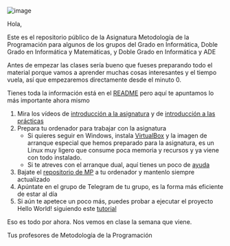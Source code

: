 ![image](https://user-images.githubusercontent.com/9058636/218943684-ca9d21ba-4bfe-4cb0-9cd8-7ace0827c742.png)

Hola,

Este es el repositorio público de la Asignatura Metodología de la Programación para algunos de los grupos del Grado en Informática, Doble Grado en Informática y Matemáticas, y Doble Grado en Informática y ADE

Antes de empezar las clases sería bueno que fueses preparando todo el material porque vamos a aprender muchas cosas interesantes y el tiempo vuela, así que empezaremos directamente desde el minuto 0.

Tienes toda la información está en el [README](https://github.com/Anatoli-Grishenko/UGRMPBase/blob/main/README.md) pero aquí te apuntamos lo más importante ahora mismo

1. Mira los vídeos de [introducción a la asignatura](https://drive.google.com/file/d/1VO7ib1QnUlEk1pHtn4F7D6QJwZZykgbo/view?usp=sharing)  y de [introducción a las prácticas](https://drive.google.com/file/d/1peiNfwzRKYvCFHCJlSH2licuhCIuEeqL/view?usp=share_link)
1. Prepara tu ordenador para trabajar con la asignatura
   - Si quieres seguir en Windows, instala [VirtualBox](https://github.com/Anatoli-Grishenko/UGRMPBase/blob/main/README.md#virtualbox) y la imagen de arranque especial que hemos preparado para la asignatura, es un Linux muy ligero que consume poca memoria y recursos y ya viene con todo instalado.
   - Si te atreves con el arranque dual, aquí tienes un poco de [ayuda](https://github.com/Anatoli-Grishenko/UGRMPBase/blob/MP2122/DualBoot.md)
1. Bajate el [repositorio de MP](https://github.com/Anatoli-Grishenko/UGRMPBase/blob/main/README.md#repo) a tu ordenador y mantenlo siempre actualizado 
1. Apúntate en el grupo de Telegram de tu grupo, es la forma más eficiente de estar al día
1. Si aún te apetece un poco más, puedes probar a ejecutar el proyecto Hello World! siguiendo este [tutorial](https://github.com/Anatoli-Grishenko/UGRMPBase/blob/main/README.md#helloworld)

Eso es todo por ahora. Nos vemos en clase la semana que viene.

Tus profesores de Metodología de la Programación
